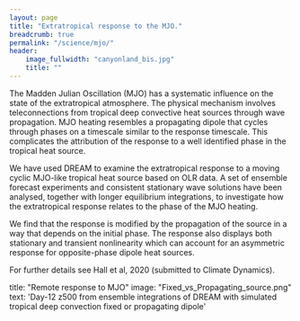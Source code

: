 ```yaml
---
layout: page
title: "Extratropical response to the MJO."
breadcrumb: true
permalink: "/science/mjo/"
header:
    image_fullwidth: "canyonland_bis.jpg"
    title: ""
---
```


The Madden Julian Oscillation (MJO) has a systematic influence on the state of the extratropical atmosphere. The physical mechanism involves teleconnections from tropical deep convective heat sources through wave propagation. MJO heating resembles a propagating dipole that cycles through phases on a timescale similar to the response timescale. This complicates the attribution of the response to a well identified phase in the tropical heat source. 

We have used DREAM to examine the extratropical response to a moving cyclic MJO-like tropical heat source based on OLR data. A set of ensemble forecast experiments and consistent stationary wave solutions have been analysed, together with longer equilibrium integrations, to investigate how the extratropical response relates to the phase of the MJO heating. 

We find that the response is modified by the propagation of the source in a way that depends on the initial phase. The response also displays both stationary and transient nonlinearity which can account for an asymmetric response for opposite-phase dipole heat sources.

For further details see Hall et al, 2020 (submitted to Climate Dynamics). 


  title: "Remote response to MJO"
  image: "Fixed_vs_Propagating_source.png"
  text: 'Day-12 z500 from ensemble integrations of DREAM with simulated tropical deep convection fixed or propagating dipole'
